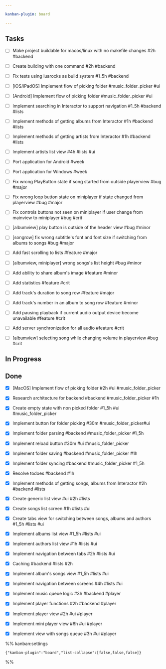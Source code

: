 ```yaml
---

kanban-plugin: board

---
```


## Tasks

- [ ] Make project buildable for macos/linux with no makefile changes #2h #backend
- [ ] Create building with one command #2h #backend
- [ ] Fix tests using luarocks as build system #1_5h #backend
- [ ] [iOS/iPadOS] Implement flow of picking folder #music_folder_picker  #ui
- [ ] [Android] Implement flow of picking folder #music_folder_picker  #ui
- [ ] Implement searching in Interactor to support navigation #1_5h #backend #lists
- [ ] Implement methods of getting albums from Interactor #1h #backend #lists
- [ ] Implement methods of getting artists from Interactor #1h #backend #lists
- [ ] Implement artists list view #4h #lists #ui
- [ ] Port application for Android #week
- [ ] Port application for Windows #week
- [ ] Fix wrong PlayButton state if song started from outside playerview #bug #major
- [ ] Fix wrong loop button state on miniplayer if state changed from playerview #bug #major
- [ ] Fix controls buttons not seen on miniplayer if user change from mainview to miniplayer #bug #crit
- [ ] [albumview] play button is outside of the header view #bug #minor
- [ ] [songrow] fix wrong subtitle's font and font size if switching from albums to songs #bug #major
- [ ] Add fast scrolling to lists #feature #major
- [ ] [albumview, miniplayer] wrong songs's list height #bug #minor
- [ ] Add ability to share album's image #feature #minor
- [ ] Add statistics #feature #crit
- [ ] Add track's duration to song row #feature #major
- [ ] Add track's number in an album to song row #feature #minor
- [ ] Add pausing playback if current audio output device become unavailable #feature #crit
- [ ] Add server synchronization for all audio #feature #crit
- [ ] [albumview] selecting song while changing volume in playerview #bug #crit


## In Progress



## Done

- [x] [MacOS] Implement flow of picking folder #2h #ui #music_folder_picker
- [x] Research architecture for backend #backend #music_folder_picker #1h
- [x] Create empty state with non picked folder #1_5h #ui #music_folder_picker
- [x] Implement button for folder picking #30m #music_folder_picker#ui
- [x] Implement folder parsing #backend #music_folder_picker #1_5h
- [x] Implement reload button #30m #ui #music_folder_picker
- [x] Implement folder saving #backend #music_folder_picker #1h
- [x] Implement folder syncing #backend #music_folder_picker #1_5h
- [x] Resolve todoes #backend #1h
- [x] Implement methods of getting songs, albums from Interactor #2h  #backend #lists
- [x] Create generic list view #ui #2h #lists
- [x] Create songs list screen #1h #lists #ui
- [x] Create tabs view for switching between songs, albums and authors #1_5h #lists #ui
- [x] Implement albums list view #1_5h #lists #ui
- [x] Implement authors list view #1h #lists #ui
- [x] Implement navigation between tabs #2h #lists #ui
- [x] Caching #backend #lists #2h
- [x] Implement album's songs view #1_5h #lists #ui
- [x] Implement navigation between screens #4h #lists #ui
- [x] Implement music queue logic #3h #backend #player
- [x] Implement player functions #2h #backend #player
- [x] Implement player view #2h #ui #player
- [x] Implement mini player view #6h #ui #player
- [x] Implement view with songs queue #3h #ui #player




%% kanban:settings
```
{"kanban-plugin":"board","list-collapse":[false,false,false]}
```
%%